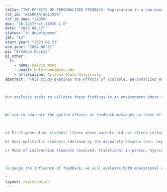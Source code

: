 ```yaml
---
title: "THE EFFECTS OF PERSONALIZED FEEDBACK: Replication in a non-pandemic context."
rct_id: "AEARCTR-0011939"
rct_id_num: "11939"
doi: "10.1257/rct.11939-1.0"
date: "2023-08-17"
status: "in_development"
jel: "I2"
start_year: "2023-08-23"
end_year: "2024-08-01"
pi: "Esteban Aucejo"
pi_other:
  1:
    - name: Kelvin Wong
    - email: kelvinwong@asu.edu
    - affiliation: Arizona State University
abstract: "This study examines the effects of scalable, personalized email feedback on students at a large public institution in the US. We aim to discern which feedback types most significantly influence student learning and retention, specifically identifying the content that most likely alters student behavior. Our research closely mirrors the experiment presented in the working paper “The Effect of Feedback on Student Performance” by Esteban Aucejo and Kelvin Wong.

Our analysis seeks to validate these findings in an environment where the pandemic does not influence classes (Fall 2023). The pandemic led to diminished interactions between students and professors due to the reliance on platforms like Zoom for instruction. In such a scenario, personalized feedback emails might have held greater significance for students, potentially resulting in more pronounced effects.

We aim to evaluate the varied effects of feedback messages on three distinct student groups:

a) First-generation students (those whose parents did not attend college) versus non-first-generation students, 
b) Over-optimistic students (defined by the disparity between their expected class rank and their rank after the first exam) versus their non-overoptimistic counterparts, 
c) Mode of instruction students received: traditional in-person, hybrid, or online classes.

To gauge the influence of feedback, we will evaluate both educational outcomes and qualitative student responses. We will explore students' perceptions of personalized feedback messages and determine how their beliefs shift post-feedback.
"
layout: registration
---
```


